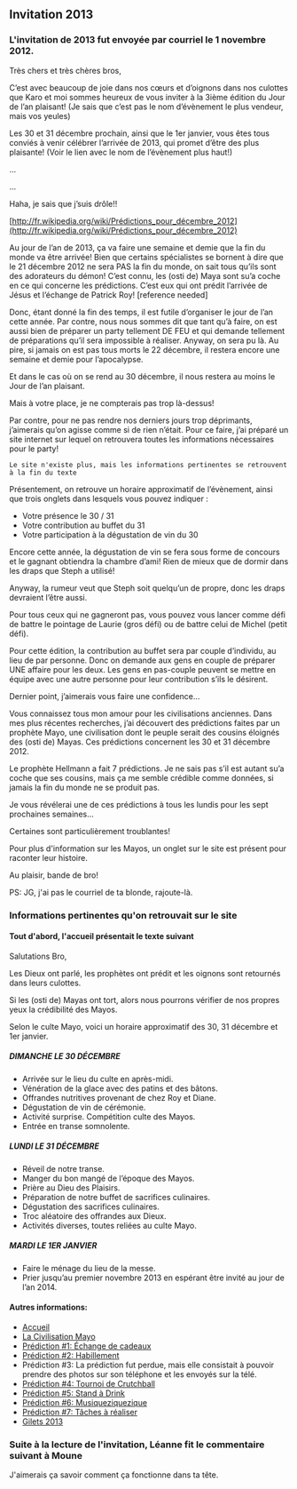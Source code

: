 ## Invitation 2013

### L'invitation de 2013 fut envoyée par courriel le 1 novembre 2012. 

Très chers et très chères bros,

C’est avec beaucoup de joie dans nos cœurs et d’oignons dans nos culottes que Karo et moi sommes heureux de vous inviter à la 3ième édition du Jour de l’an plaisant! (Je sais que c’est pas le nom d’évènement le plus vendeur, mais vos yeules)

Les 30 et 31 décembre prochain, ainsi que le 1er janvier, vous êtes tous conviés à venir célébrer l’arrivée de 2013, qui promet d’être des plus plaisante! (Voir le lien avec le nom de l’évènement plus haut!)

…

…

Haha, je sais que j’suis drôle!!

[http://fr.wikipedia.org/wiki/Prédictions_pour_décembre_2012](http://fr.wikipedia.org/wiki/Prédictions_pour_décembre_2012)

Au jour de l’an de 2013, ça va faire une semaine et demie que la fin du monde va être arrivée! Bien que certains spécialistes se bornent à dire que le 21 décembre 2012 ne sera PAS la fin du monde, on sait tous qu’ils sont des adorateurs du démon! C’est connu, les (osti de) Maya sont su’a coche en ce qui concerne les prédictions. C’est eux qui ont prédit l’arrivée de Jésus et l’échange de Patrick Roy! [reference needed]

Donc, étant donné la fin des temps, il est futile d’organiser le jour de l’an cette année. Par contre, nous nous sommes dit que tant qu’à faire, on est aussi bien de préparer un party tellement DE FEU et qui demande tellement de préparations qu’il sera impossible à réaliser. Anyway, on sera pu là. Au pire, si jamais on est pas tous morts le 22 décembre, il restera encore une semaine et demie pour l’apocalypse.

Et dans le cas où on se rend au 30 décembre, il nous restera au moins le Jour de l’an plaisant.

Mais à votre place, je ne compterais pas trop là-dessus!

Par contre, pour ne pas rendre nos derniers jours trop déprimants, j’aimerais qu’on agisse comme si de rien n’était. Pour ce faire, j’ai préparé un site internet sur lequel on retrouvera toutes les informations nécessaires pour le party!

```
Le site n'existe plus, mais les informations pertinentes se retrouvent à la fin du texte
```

Présentement, on retrouve un horaire approximatif de l’évènement, ainsi que trois onglets dans lesquels vous pouvez indiquer :
- Votre présence le 30 / 31
- Votre contribution au buffet du 31
- Votre participation à la dégustation de vin du 30

Encore cette année, la dégustation de vin se fera sous forme de concours et le gagnant obtiendra la chambre d’ami! Rien de mieux que de dormir dans les draps que Steph a utilisé!

Anyway, la rumeur veut que Steph soit quelqu’un de propre, donc les draps devraient l’être aussi.

Pour tous ceux qui ne gagneront pas, vous pouvez vous lancer comme défi de battre le pointage de Laurie (gros défi) ou de battre celui de Michel (petit défi).

Pour cette édition, la contribution au buffet sera par couple d’individu, au lieu de par personne. Donc on demande aux gens en couple de préparer UNE affaire pour les deux. Les gens en pas-couple peuvent se mettre en équipe avec une autre personne pour leur contribution s’ils le désirent.

Dernier point, j’aimerais vous faire une confidence…

Vous connaissez tous mon amour pour les civilisations anciennes. Dans mes plus récentes recherches, j’ai découvert des prédictions faites par un prophète Mayo, une civilisation dont le peuple serait des cousins éloignés des (osti de) Mayas. Ces prédictions concernent les 30 et 31 décembre 2012.

Le prophète Hellmann a fait 7 prédictions. Je ne sais pas s’il est autant su’a coche que ses cousins, mais ça me semble crédible comme données, si jamais la fin du monde ne se produit pas.

Je vous révélerai une de ces prédictions à tous les lundis pour les sept prochaines semaines…

Certaines sont particulièrement troublantes!

Pour plus d'information sur les Mayos, un onglet sur le site est présent pour raconter leur histoire.

Au plaisir, bande de bro!

PS: JG, j'ai pas le courriel de ta blonde, rajoute-là.

### Informations pertinentes qu'on retrouvait sur le site

#### Tout d'abord, l'accueil présentait le texte suivant

Salutations Bro,

Les Dieux ont parlé, les prophètes ont prédit et les oignons sont retournés dans leurs culottes.

Si les (osti de) Mayas ont tort, alors nous pourrons vérifier de nos propres yeux la crédibilité des Mayos.

Selon le culte Mayo, voici un horaire approximatif des 30, 31 décembre et 1er janvier.

##### DIMANCHE LE 30 DÉCEMBRE

- Arrivée sur le lieu du culte en après-midi.
- Vénération de la glace avec des patins et des bâtons.
- Offrandes nutritives provenant de chez Roy et Diane.
- Dégustation de vin de cérémonie.
- Activité surprise. Compétition culte des Mayos.
- Entrée en transe somnolente.

##### LUNDI LE 31 DÉCEMBRE

- Réveil de notre transe.
- Manger du bon mangé de l’époque des Mayos.
- Prière au Dieu des Plaisirs.
- Préparation de notre buffet de sacrifices culinaires.
- Dégustation des sacrifices culinaires.
- Troc aléatoire des offrandes aux Dieux.
- Activités diverses, toutes reliées au culte Mayo.

##### MARDI LE 1ER JANVIER

- Faire le ménage du lieu de la messe.
- Prier jusqu’au premier novembre 2013 en espérant être invité au jour de l’an 2014.

#### Autres informations:
- [Accueil](index.md)
- [La Civilisation Mayo](jdl2013_civilisationmayo.md)
- [Prédiction #1: Échange de cadeaux](jdl2013_prediction1.md)
- [Prédiction #2: Habillement](jdl2013_prediction2.md)
- Prédiction #3: La prédiction fut perdue, mais elle consistait à pouvoir prendre des photos sur son téléphone et les envoyés sur la télé.
- [Prédiction #4: Tournoi de Crutchball](jdl2013_prediction4.md)
- [Prédiction #5: Stand à Drink](jdl2013_prediction5.md)
- [Prédiction #6: Musiqueziquezique](jdl2013_prediction6.md)
- [Prédiction #7: Tâches à réaliser](jdl2013_prediction7.md)
- [Gilets 2013](jdl2013_gilet.md)

### Suite à la lecture de l'invitation, Léanne fit le commentaire suivant à Moune

J'aimerais ça savoir comment ça fonctionne dans ta tête.

